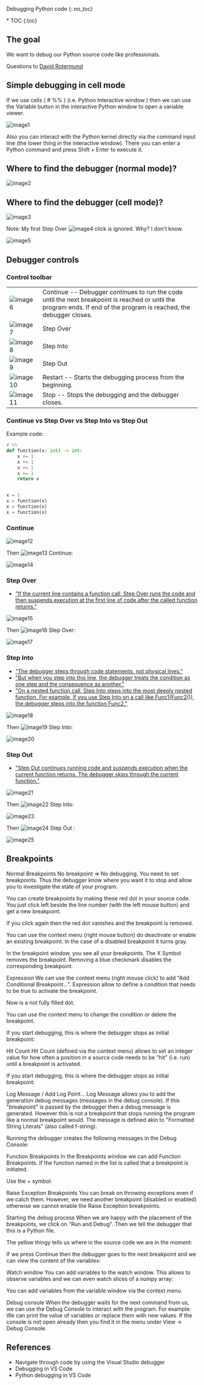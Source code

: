 Debugging Python code
{:.no_toc}

<nav markdown="1" class="toc-class">
* TOC
{:toc}
</nav>

## The goal

We want to debug our Python source code like professionals.

Questions to [David Rotermund](mailto:davrot@uni-bremen.de)

## Simple debugging in cell mode 

If we use cells ( # %% ) (i.e. Python Interactive window ) then we can use the Variable button in the interactive Python window to open a variable viewer. 

![image1](2022-04-01_18-40_0.png)

Also you can interact with the Python kernel directly via the command input line (the lower thing in the interactive window). There you can enter a Python command and press Shift + Enter to execute it. 

## Where to find the debugger (normal mode)?

![image2](2022-04-01_21-12.png)

## Where to find the debugger (cell mode)?

![image3](2022-04-01_21-48_1.png)

Note: My first Step Over 
![image4](2022-04-01_21-30_2.png)
click is ignored. Why? I don't know.  

![image5](2022-04-01_21-47_0.png)


## Debugger controls 
### Control toolbar

|||
|---|---|
|![image6](2022-04-01_21-30.png)|	Continue -- Debugger continues to run the code until the next breakpoint is reached or until the program ends. If end of the program is reached, the debugger closes. |
|![image7](2022-04-01_21-30_2.png)|	Step Over|
|![image8](2022-04-01_21-30_3.png)|	Step Into|
|![image9](2022-04-01_21-31.png)|	Step Out|
|![image10](2022-04-01_21-31_1.png)|	Restart -- Starts the debugging process from the beginning. |
|![image11](2022-04-01_21-31_2.png)|	Stop -- Stops the debugging and the debugger closes.|
 

### Continue vs Step Over vs Step Into vs Step Out

Example code:

```python
# %%
def function(x: int) -> int:
    x += 1
    x += 1
    x += 1
    x += 1
    return x


x = 1
x = function(x)
x = function(x)
x = function(x)
```

### Continue

![image12](2022-04-02_00-20.png)

Then ![image13](2022-04-01_21-30.png) Continue:

![image14](2022-04-02_00-22.png)


### Step Over
* ["If the current line contains a function call, Step Over runs the code and then suspends execution at the first line of code after the called function returns."](https://docs.microsoft.com/en-us/visualstudio/debugger/navigating-through-code-with-the-debugger?view=vs-2022#BKMK_Step_over_Step_out)

![image15](2022-04-02_00-25_1.png)

Then ![image16](2022-04-01_21-30_2.png) Step Over:

![image17](2022-04-02_00-26.png)

### Step Into
* ["The debugger steps through code statements, not physical lines."](https://docs.microsoft.com/en-us/visualstudio/debugger/navigating-through-code-with-the-debugger?view=vs-2022#BKMK_Step_into__over__or_out_of_the_code)
* ["But when you step into this line, the debugger treats the condition as one step and the consequence as another."](https://docs.microsoft.com/en-us/visualstudio/debugger/navigating-through-code-with-the-debugger?view=vs-2022#BKMK_Step_into__over__or_out_of_the_code)
* ["On a nested function call, Step Into steps into the most deeply nested function. For example, if you use Step Into on a call like Func1(Func2()), the debugger steps into the function Func2."](https://docs.microsoft.com/en-us/visualstudio/debugger/navigating-through-code-with-the-debugger?view=vs-2022#BKMK_Step_into__over__or_out_of_the_code)


![image18](2022-04-02_00-27.png)

Then ![image19](2022-04-01_21-30_3.png) Step Into:

![image20](2022-04-02_00-31_1.png)


### Step Out

* ["Step Out continues running code and suspends execution when the current function returns. The debugger skips through the current function."](https://docs.microsoft.com/en-us/visualstudio/debugger/navigating-through-code-with-the-debugger?view=vs-2022#BKMK_Step_over_Step_out)

![image21](2022-04-02_00-27.png)

Then ![image22](2022-04-01_21-30_3.png) Step Into:

![image23](2022-04-02_00-31_1_0.png)

Then ![image24](2022-04-01_21-31.png) Step Out :

![image25](2022-04-02_00-32.png)

## Breakpoints

Normal Breakpoints
No breakpoint => No debugging. You need to set breakpoints. Thus the debugger know where you want it to stop and allow you to investigate the state of your program. 

You can create breakpoints by making these red dot  in your source code. You just click left beside the line number (with the left mouse button) and get a new breakpoint. 



If you click again then the red dot vanishes and the breakpoint is removed.

You can use the context menu (right mouse button) do deactivate or enable an existing breakpoint. In the case of a disabled breakpoint it turns gray. 



In the breakpoint window, you see all your breakpoints. The X Symbol removes the breakpoint. Removing a blue checkmark disables the corresponding breakpoint. 



Expression
We can use the context menu (right mouse click) to add "Add Conditional Breakpoint...". Expression allow to define a condition that needs to be true to activate the breakpoint. 



Now is a not fully filled dot. 



You can use the context menu to change the condition or delete the breakpoint. 

If you start debugging, this is where the debugger stops as initial breakpoint: 



Hit Count
Hit Count (defined via the context menu) allows to set an integer value for how often a position in a source code needs to be "hit" (i.e. run) until a breakpoint is activated.





If you start debugging, this is where the debugger stops as initial breakpoint: 



Log Message / Add Log Point...
Log Message allows you to add the generation debug messages (messages in the debug console). If this "breakpoint" is passed by the debugger then a debug message is generated. However this is not a breakpoint that stops running the program like a normal breakpoint would. The message is defined akin to "Formatted String Literals" (also called f-string).





Running the debugger creates the following messages in the Debug Console:



Function Breakpoints
In the Breakpoints window we can add Function Breakpoints. If the function named in the list is called that a breakpoint is initiated. 

Use the + symbol:





Raise Exception Breakpoints
You can break on throwing exceptions even if we catch them. However, we need another breakpoint (disabled or enabled) otherwise we cannot enable the Raise Exception breakpoints.   





Starting the debug process
When we are happy with the placement of the breakpoints, we click on "Run and Debug". Then we tell the debugger that this is a Python file. 



The yellow thingy tells us where in the source code we are in the moment:



If we press Continue then the debugger goes to the next breakpoint and we can view the content of the variables:



Watch window
You can add variables to the watch window. This allows to observe variables and we can even watch slices of a numpy array:



You can add variables from the variable window via the context menu.

Debug console
When the debugger waits for the next command from us, we can use the Debug Console to interact with the program. For example: We can print the value of variables or replace them with new values. If the console is not open already then you find it in the menu under View -> Debug Console.



## References
* Navigate through code by using the Visual Studio debugger
* Debugging in VS Code
* Python debugging in VS Code
